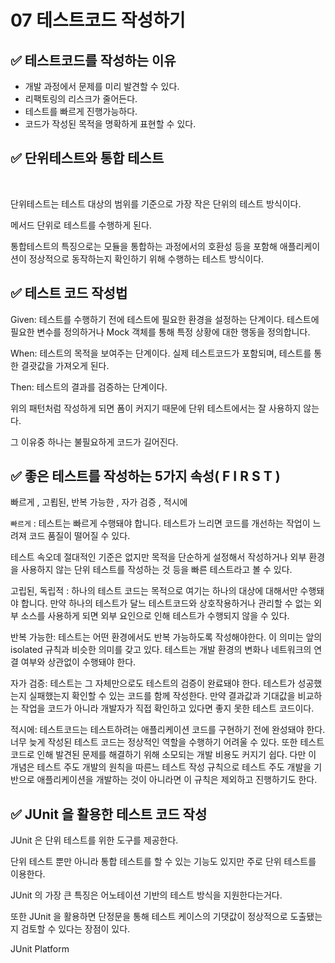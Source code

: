 # 07 테스트코드 작성하기



## ✅ 테스트코드를 작성하는 이유

* 개발 과정에서 문제를 미리 발견할 수 있다.
* 리팩토링의 리스크가 줄어든다.
* 테스트를 빠르게 진행가능하다.
* 코드가 작성된 목적을 명확하게 표현할 수 있다.

## ✅ 단위테스트와 통합 테스트

<figure><img src=".gitbook/assets/스크린샷 2023-11-29 오후 11.47.46.png" alt="" width="375"><figcaption></figcaption></figure>

단위테스트는 테스트 대상의 범위를 기준으로 가장 작은 단위의 테스트 방식이다.

메서드 단위로 테스트를 수행하게 된다.

통합테스트의 특징으로는 모듈을 통합하는 과정에서의 호환성 등을 포함해 애플리케이션이 정상적으로 동작하는지 확인하기 위해 수행하는 테스트 방식이다.



## ✅ 테스트 코드 작성법

Given: 테스트를 수행하기 전에 테스트에 필요한 환경을 설정하는 단계이다. 테스트에 필요한 변수를 정의하거나 Mock 객체를 통해 특정 상황에 대한 행동을 정의합니다.

When: 테스트의 목적을 보여주는 단계이다. 실제 테스트코드가 포함되며, 테스트를 통한 결괏값을 가져오게 된다.

Then: 테스트의 결과를 검증하는 단계이다.

위의 패턴처럼 작성하게  되면 폼이 커지기 때문에 단위 테스트에서는 잘 사용하지 않는다.

그 이유중 하나는 불필요하게 코드가 길어진다.



## ✅ 좋은 테스트를 작성하는 5가지 속성( F I R S T )

빠르게 , 고룁된, 반복 가능한 , 자가 검증 , 적시에



`빠르게` : 테스트는 빠르게 수행돼야 합니다. 테스트가 느리면 코드를 개선하는 작업이 느려져 코드 품질이 떨어질 수 있다.

테스트 속오데 절대적인 기준은 없지만 목적을 단순하게 설정해서 작성하거나 외부 환경을 사용하지 않는 단위 테스트를 작성하는 것 등을 빠른 테스트라고 볼 수 있다.



고립된, 독립적 : 하나의 테스트 코드는 목적으로 여기는 하나의 대상에 대해서만 수행돼야 합니다. 만약 하나의 테스트가 달느 테스트코드와 상호작용하거나 관리할 수 없는 외부 소스를 사용하게 되면 외부 요인으로 인해 테스트가 수행되지 않을 수 있다.



반복 가능한: 테스트는 어떤 환경에서도 반복 가능하도록 작성해야한다. 이 의미는 앞의 isolated 규칙과 비슷한 의미를 갖고 있다. 테스트는 개발 환경의 변화나 네트워크의 연결 여부와 상관없이 수행돼야 한다.



자가 검증: 테스트는 그 자체만으로도 테스트의 검증이 완료돼야 한다. 테스트가 성공했는지 실패했는지 확인할 수 있는 코드를 함께 작성한다.  만약 결과값과 기대값을 비교하는 작업을 코드가 아니라 개발자가 직접 확인하고 있다면 좋지 못한 테스트 코드이다.



적시에: 테스트코드는 테스트하려는 애플리케이션 코드를 구현하기 전에 완성돼야 한다. 너무 늦게 작성된 테스트 코드는 정상적인 역할을 수행하기 어려울 수 있다. 또한 테스트 코드로 인해 발견된 문제를 해결하기 위해 소모되는 개발 비용도 커지기 쉽다. 다만 이 개념은 테스트 주도 개발의 원칙을 따른느 테스트 작성 규칙으로 테스트 주도 개발을 기반으로 애플리케이션을 개발하는 것이 아니라면 이 규칙은 제외하고 진행하기도 한다.



## ✅ JUnit 을 활용한 테스트 코드 작성

JUnit 은 단위 테스트를 위한 도구를 제공한다.

단위 테스트 뿐만 아니라 통합 테스트를 할 수 있는 기능도 있지만 주로 단위 테스트를 이용한다.

JUnit 의 가장 큰 특징은 어노테이션 기반의 테스트 방식을 지원한다는거다.

또한 JUnit 을 활용하면 단정문을 통해 테스트 케이스의 기댓값이 정상적으로 도출됐는지 검토할 수 있다는 장점이 있다.

JUnit Platform &#x20;
